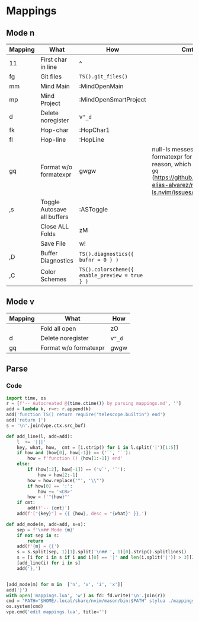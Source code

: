 # Mappings

## Mode n

| Mapping    | What                        | How                                            | Cmt                                                                                                                                   |
| ---------- | --------------------------- | ---------------------------------------------- | ------------------------------------------------------------------------------------------------------------------------------------- |
| 11         | First char in line          | ^                                              |
| <leader>fg | Git files                   | `TS().git_files()`                             |
| <leader>mm | Mind Main                   | :MindOpenMain                                  |
| <leader>mp | Mind Project                | :MindOpenSmartProject                          |
| <leader>d  | Delete noregister           | v`"_d`                                         |
| fk         | Hop-char                    | :HopChar1                                      |
| fl         | Hop-line                    | :HopLine                                       |
| gq         | Format w/o formatexpr       | gwgw                                           | null-ls messes with formatexpr for some reason, which messes up `gq` (https://github.com/jose-elias-alvarez/null-ls.nvim/issues/1131) |
| ,s         | Toggle Autosave all buffers | :ASToggle                                      |
| <S-Tab>    | Close ALL Folds             | zM                                             |
| <C-s>      | Save File                   | w!                                             |
| ,D         | Buffer Diagnostics          | `TS().diagnostics({ bufnr = 0 } )`             |
| ,C         | Color Schemes               | `TS().colorscheme({ enable_preview = true } )` |

## Mode v

| Mapping   | What                  | How    |
| --------- | --------------------- | ------ |
| <CR>      | Fold all open         | zO     |
| <leader>d | Delete noregister     | v`"_d` |
| gq        | Format w/o formatexpr | gwgw   |

## Parse

### Code

```python @parser :clear :silent
import time, os
r = [f'-- Autocreated @{time.ctime()} by parsing mappings.md', '']
add = lambda k, r=r: r.append(k)
add('function TS() return require("telescope.builtin") end')
add('return {')
s = '\n'.join(vpe.ctx.src_buf)

def add_line(l, add=add):
    l  += '|||'
    key, what, how,  cmt = [i.strip() for i in l.split('|')[1:5]]
    if how and (how[0], how[-1]) == ('`', '`'):
        how = f'function () {how[1:-1]} end'
    else:
        if (how[:2], how[-1]) == ('v`', '`'):
            how = how[2:-1]
        how = how.replace('"', '\\"')
        if how[0] == ':':
            how += '<CR>'
        how = f'"{how}"'
    if cmt:
        add(f'-- {cmt}')
    add(f'["{key}"] = {{ {how}, desc = "{what}" }},')

def add_mode(m, add=add, s=s):
    sep = f'\n## Mode {m}'
    if not sep in s:
        return
    add(f'{m} = {{')
    s = s.split(sep, 1)[1].split('\n## ', 1)[0].strip().splitlines()
    s = [i for i in s if i and i[0] == '|' and len(i.split('|')) > 3][2:]
    [add_line(i) for i in s]
    add('},')


[add_mode(m) for m in  ['n', 'v', 'i', 'x']]
add('}')
with open('mappings.lua', 'w') as fd: fd.write('\n'.join(r))
cmd = 'PATH="$HOME/.local/share/nvim/mason/bin:$PATH" stylua ./mappings.lua'
os.system(cmd)
vpe.cmd('edit mappings.lua', title='')


```

<!--
:vpe /gg/@parser/ # :vpe_on_any
vi: fdl=1 fen
-->
